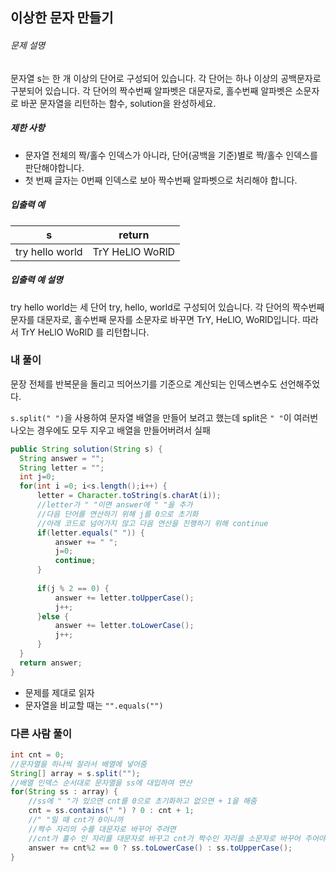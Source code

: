 ## 이상한 문자 만들기

###### 문제 설명

문자열 s는 한 개 이상의 단어로 구성되어 있습니다. 각 단어는 하나 이상의 공백문자로 구분되어 있습니다. 각 단어의 짝수번째 알파벳은 대문자로, 홀수번째 알파벳은 소문자로 바꾼 문자열을 리턴하는 함수, solution을 완성하세요.

##### 제한 사항

- 문자열 전체의 짝/홀수 인덱스가 아니라, 단어(공백을 기준)별로 짝/홀수 인덱스를 판단해야합니다.
- 첫 번째 글자는 0번째 인덱스로 보아 짝수번째 알파벳으로 처리해야 합니다.

##### 입출력 예

| s               | return          |
| --------------- | --------------- |
| try hello world | TrY HeLlO WoRlD |

##### 입출력 예 설명

try hello world는 세 단어 try, hello, world로 구성되어 있습니다. 각 단어의 짝수번째 문자를 대문자로, 홀수번째 문자를 소문자로 바꾸면 TrY, HeLlO, WoRlD입니다. 따라서 TrY HeLlO WoRlD 를 리턴합니다.

### 내 풀이

문장 전체를 반복문을 돌리고 띄어쓰기를 기준으로 계산되는 인덱스변수도 선언해주었다.

```s.split(" ")```을 사용하여 문자열 배열을 만들어 보려고 했는데 split은 ```" "```이 여러번 나오는 경우에도 모두 지우고 배열을 만들어버려서 실패

```java
public String solution(String s) {
  String answer = "";
  String letter = "";
  int j=0;
  for(int i =0; i<s.length();i++) {
	  letter = Character.toString(s.charAt(i));
	  //letter가 " "이면 answer에 " "을 추가
      //다음 단어를 연산하기 위해 j를 0으로 초기화
      //아래 코드로 넘어가지 않고 다음 연산을 진행하기 위해 continue
      if(letter.equals(" ")) {
		  answer += " ";
		  j=0;
		  continue;
	  }
	  
	  if(j % 2 == 0) {
		  answer += letter.toUpperCase();
		  j++;
	  }else {
		  answer += letter.toLowerCase();
		  j++;
	  }
  }
  return answer;
}
```
- 문제를 제대로 읽자
- 문자열을 비교할 때는 ```"".equals("")```



### 다른 사람 풀이

```java
int cnt = 0;
//문자열을 하나씩 잘라서 배열에 넣어줌
String[] array = s.split("");
//배열 인덱스 순서대로 문자열을 ss에 대입하여 연산
for(String ss : array) {
    //ss에 " "가 있으면 cnt를 0으로 초기화하고 없으면 + 1을 해줌
    cnt = ss.contains(" ") ? 0 : cnt + 1;
    //" "일 때 cnt가 0이니까
    //짝수 자리의 수를 대문자로 바꾸어 주려면
    //cnt가 홀수 인 자리를 대문자로 바꾸고 cnt가 짝수인 자리를 소문자로 바꾸어 주어야한다.
    answer += cnt%2 == 0 ? ss.toLowerCase() : ss.toUpperCase(); 
}
```

